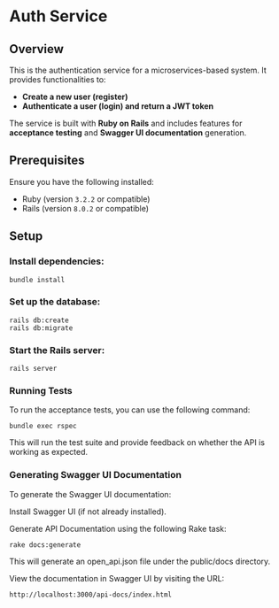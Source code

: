 # Auth Service

## Overview

This is the authentication service for a microservices-based system. It provides functionalities to:

- **Create a new user (register)**
- **Authenticate a user (login) and return a JWT token**

The service is built with **Ruby on Rails** and includes features for **acceptance testing** and **Swagger UI documentation** generation.

## Prerequisites

Ensure you have the following installed:

- Ruby (version `3.2.2` or compatible)
- Rails (version `8.0.2` or compatible)

## Setup

### Install dependencies:

`bundle install`

### Set up the database:

```
rails db:create
rails db:migrate
```

### Start the Rails server:

```
rails server
```

### Running Tests

To run the acceptance tests, you can use the following command:

```
bundle exec rspec
```

This will run the test suite and provide feedback on whether the API is working as expected.

### Generating Swagger UI Documentation

To generate the Swagger UI documentation:

Install Swagger UI (if not already installed).

Generate API Documentation using the following Rake task:

```
rake docs:generate
```

This will generate an open_api.json file under the public/docs directory.

View the documentation in Swagger UI by visiting the URL:

```
http://localhost:3000/api-docs/index.html
```
